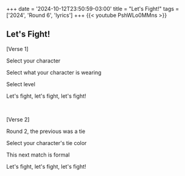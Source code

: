 +++
date = '2024-10-12T23:50:59-03:00'
title = "Let's Fight!"
tags = ['2024', 'Round 6',  'lyrics']
+++
{{< youtube PshWLo0MMns >}}

## Let's Fight!

[Verse 1]

Select your character

Select what your character is wearing

Select level

Let's fight, let's fight, let's fight!

&nbsp;

[Verse 2]

Round 2, the previous was a tie

Select your character's tie color

This next match is formal

Let's fight, let's fight, let's fight!